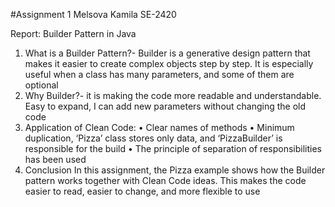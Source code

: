 #Assignment 1
Melsova Kamila
SE-2420

Report: Builder Pattern in Java
1.	What is a Builder Pattern?- Builder is a generative design pattern that makes it easier to create complex objects step by step. It is especially useful when a class has many parameters, and some of them are optional
2.	Why Builder?- it is making the code more readable and understandable. Easy to expand, I can add new parameters without changing the old code
3.	Application of Clean Code:
•	Clear names of methods
•	Minimum duplication, ‘Pizza’ class stores only data, and ‘PizzaBuilder’ is responsible for the build
•	The principle of separation of responsibilities has been used
4.	 Conclusion
In this assignment, the Pizza example shows how the Builder pattern works together with Clean Code ideas. This makes the code easier to read, easier to change, and more flexible to use


